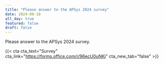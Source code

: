 ```yaml
---
title: "Please answer to the APSys 2024 survey"
date: 2024-09-10
all_day: true
featured: false
draft: false
---
```

Please answer to the APSys 2024 survey.

{{< cta cta_text="Survey" cta_link="https://forms.office.com/r/96ecU0uNKj" cta_new_tab="false" >}}

